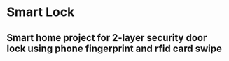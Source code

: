 # Smart Lock
## Smart home project for 2-layer security door lock using phone fingerprint and rfid card swipe
